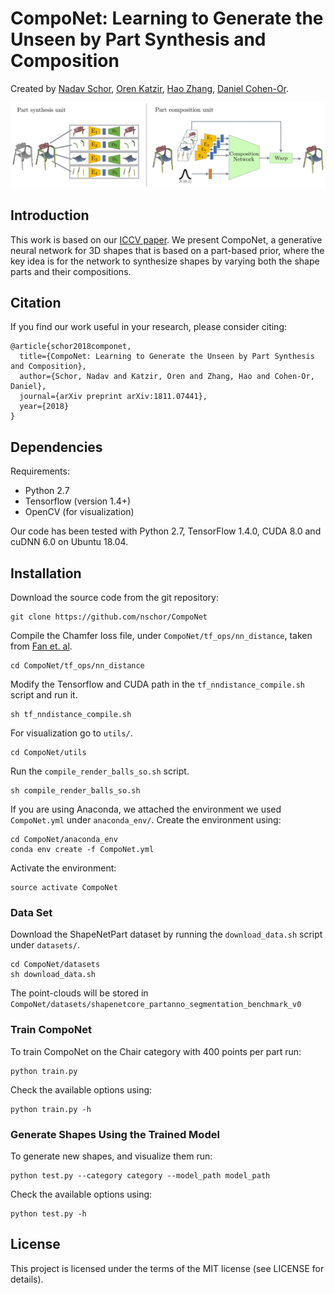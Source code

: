 # CompoNet: Learning to Generate the Unseen by Part Synthesis and Composition
Created by <a href="https://www.linkedin.com/in/schor-nadav/" target="_blank">Nadav Schor</a>, <a href="https://orenkatzir.github.io/" target="_blank">Oren Katzir</a>, <a href="https://www.cs.sfu.ca/~haoz/" target="_blank">Hao Zhang</a>, <a href="https://www.cs.tau.ac.il/~dcor/" target="_blank">Daniel Cohen-Or</a>.

![representative](https://github.com/nschor/CompoNet/blob/master/images/network_architecture.png)


## Introduction
This work is based on our [ICCV paper](https://arxiv.org/abs/1811.07441). We present CompoNet, a generative neural network for 3D shapes that is based on a part-based prior, where the key idea is for the network to synthesize shapes by varying both the shape parts and their compositions.


## Citation
If you find our work useful in your research, please consider citing:

	@article{schor2018componet,
	  title={CompoNet: Learning to Generate the Unseen by Part Synthesis and Composition},
	  author={Schor, Nadav and Katzir, Oren and Zhang, Hao and Cohen-Or, Daniel},
	  journal={arXiv preprint arXiv:1811.07441},
	  year={2018}
	}


## Dependencies
Requirements:
- Python 2.7
- Tensorflow (version 1.4+)
- OpenCV (for visualization)

Our code has been tested with Python 2.7, TensorFlow 1.4.0, CUDA 8.0 and cuDNN 6.0 on Ubuntu 18.04.


## Installation
Download the source code from the git repository:
```
git clone https://github.com/nschor/CompoNet
```
Compile the Chamfer loss file, under `CompoNet/tf_ops/nn_distance`, taken from [Fan et. al](https://github.com/fanhqme/PointSetGeneration).
```
cd CompoNet/tf_ops/nn_distance
```

Modify the Tensorflow and CUDA path in the `tf_nndistance_compile.sh` script and run it.
```
sh tf_nndistance_compile.sh
```
For visualization go to `utils/`.
```
cd CompoNet/utils
```
Run the `compile_render_balls_so.sh` script.
```
sh compile_render_balls_so.sh
```

If you are using Anaconda, we attached the environment we used `CompoNet.yml` under `anaconda_env/`.
Create the environment using:
```
cd CompoNet/anaconda_env
conda env create -f CompoNet.yml
```
Activate the environment:
```
source activate CompoNet
```
### Data Set
Download the ShapeNetPart dataset by running the `download_data.sh` script under `datasets/`.
```
cd CompoNet/datasets
sh download_data.sh
```
The point-clouds will be stored in `CompoNet/datasets/shapenetcore_partanno_segmentation_benchmark_v0`


### Train CompoNet
To train CompoNet on the Chair category with 400 points per part run:
```
python train.py
```
Check the available options using:
```
python train.py -h
```

### Generate Shapes Using the Trained Model
To generate new shapes, and visualize them run:
```
python test.py --category category --model_path model_path
```
Check the available options using:
```
python test.py -h
```

## License
This project is licensed under the terms of the MIT license (see LICENSE for details).
